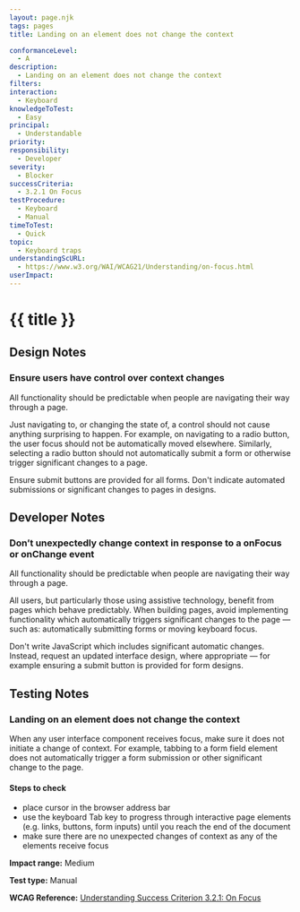 ```yaml
---
layout: page.njk
tags: pages
title: Landing on an element does not change the context

conformanceLevel:
  - A
description:
  - Landing on an element does not change the context
filters:
interaction:
  - Keyboard
knowledgeToTest:
  - Easy
principal:
  - Understandable
priority:
responsibility:
  - Developer
severity:
  - Blocker
successCriteria:
  - 3.2.1 On Focus
testProcedure:
  - Keyboard
  - Manual
timeToTest:
  - Quick
topic:
  - Keyboard traps
understandingScURL:
  - https://www.w3.org/WAI/WCAG21/Understanding/on-focus.html
userImpact:
---
```


# {{ title }}

## Design Notes

### Ensure users have control over context changes

All functionality should be predictable when people are navigating their way through a page.

Just navigating to, or changing the state of, a control should not cause anything surprising to happen. For example, on navigating to a radio button, the user focus should not be automatically moved elsewhere. Similarly, selecting a radio button should not automatically submit a form or otherwise trigger significant changes to a page.

Ensure submit buttons are provided for all forms. Don't indicate automated submissions or significant changes to pages in designs.

## Developer Notes

### Don’t unexpectedly change context in response to a onFocus or onChange event

All functionality should be predictable when people are navigating their way through a page.

All users, but particularly those using assistive technology, benefit from pages which behave predictably. When building pages, avoid implementing functionality which automatically triggers significant changes to the page — such as: automatically submitting forms or moving keyboard focus.

Don't write JavaScript which includes significant automatic changes. Instead, request an updated interface design, where appropriate  — for example ensuring a submit button is provided for form designs.

## Testing Notes

### Landing on an element does not change the context

When any user interface component receives focus, make sure it does not initiate a change of context. For example, tabbing to a form field element does not automatically trigger a form submission or other significant change to the page.

#### Steps to check

- place cursor in the browser address bar
- use the keyboard Tab key to progress through interactive page elements (e.g. links, buttons, form inputs) until you reach the end of the document
- make sure there are no unexpected changes of context as any of the elements receive focus

**Impact range:** Medium

**Test type:** Manual

**WCAG Reference:** [Understanding Success Criterion 3.2.1: On Focus](https://www.w3.org/WAI/WCAG21/Understanding/on-focus)
